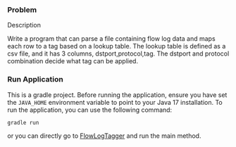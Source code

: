 ### Problem
Description

Write a program that can parse a file containing flow log data and maps each row to a tag based on a lookup table. 
The lookup table is defined as a csv file, and it has 3 columns, dstport,protocol,tag. 
The dstport and protocol combination decide what tag can be applied.

### Run Application
This is a gradle project. Before running the application, ensure you have set the `JAVA_HOME` environment variable to point to your Java 17 installation.
To run the application, you can use the following command:
```
gradle run
```
or you can directly go to [FlowLogTagger](src/main/java/org/example/FlowLogTagger.java) and run the main method.
